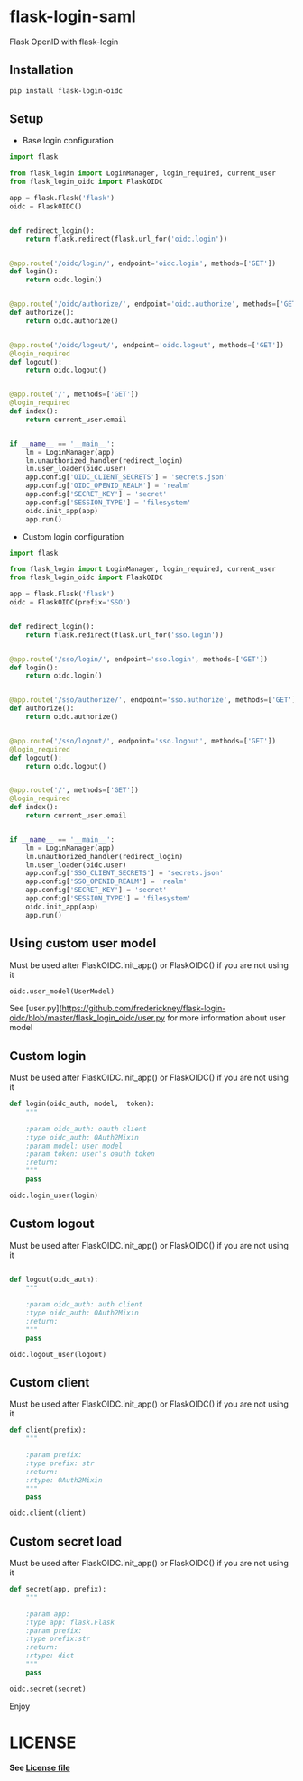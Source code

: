 # flask-login-saml
Flask OpenID with flask-login

## Installation

```bash
pip install flask-login-oidc
```

## Setup

- Base login configuration

```python 
import flask

from flask_login import LoginManager, login_required, current_user
from flask_login_oidc import FlaskOIDC

app = flask.Flask('flask')
oidc = FlaskOIDC()


def redirect_login():
    return flask.redirect(flask.url_for('oidc.login'))


@app.route('/oidc/login/', endpoint='oidc.login', methods=['GET'])
def login():
    return oidc.login()


@app.route('/oidc/authorize/', endpoint='oidc.authorize', methods=['GET'])
def authorize():
    return oidc.authorize()


@app.route('/oidc/logout/', endpoint='oidc.logout', methods=['GET'])
@login_required
def logout():
    return oidc.logout()


@app.route('/', methods=['GET'])
@login_required
def index():
    return current_user.email


if __name__ == '__main__':
    lm = LoginManager(app)
    lm.unauthorized_handler(redirect_login)
    lm.user_loader(oidc.user)
    app.config['OIDC_CLIENT_SECRETS'] = 'secrets.json'
    app.config['OIDC_OPENID_REALM'] = 'realm'
    app.config['SECRET_KEY'] = 'secret'
    app.config['SESSION_TYPE'] = 'filesystem'
    oidc.init_app(app)
    app.run()

```

- Custom login configuration

```python
import flask

from flask_login import LoginManager, login_required, current_user
from flask_login_oidc import FlaskOIDC

app = flask.Flask('flask')
oidc = FlaskOIDC(prefix='SSO')


def redirect_login():
    return flask.redirect(flask.url_for('sso.login'))


@app.route('/sso/login/', endpoint='sso.login', methods=['GET'])
def login():
    return oidc.login()


@app.route('/sso/authorize/', endpoint='sso.authorize', methods=['GET'])
def authorize():
    return oidc.authorize()


@app.route('/sso/logout/', endpoint='sso.logout', methods=['GET'])
@login_required
def logout():
    return oidc.logout()


@app.route('/', methods=['GET'])
@login_required
def index():
    return current_user.email


if __name__ == '__main__':
    lm = LoginManager(app)
    lm.unauthorized_handler(redirect_login)
    lm.user_loader(oidc.user)
    app.config['SSO_CLIENT_SECRETS'] = 'secrets.json'
    app.config['SSO_OPENID_REALM'] = 'realm'
    app.config['SECRET_KEY'] = 'secret'
    app.config['SESSION_TYPE'] = 'filesystem'
    oidc.init_app(app)
    app.run()
```

## Using custom user model

Must be used after FlaskOIDC.init_app() or FlaskOIDC() if you are not using it

```python
oidc.user_model(UserModel)
```

See [user.py](https://github.com/frederickney/flask-login-oidc/blob/master/flask_login_oidc/user.py for more information about user model

## Custom login

Must be used after FlaskOIDC.init_app() or FlaskOIDC() if you are not using it

```python
def login(oidc_auth, model,  token):
    """
    
    :param oidc_auth: oauth client
    :type oidc_auth: OAuth2Mixin
    :param model: user model
    :param token: user's oauth token
    :return: 
    """
    pass

oidc.login_user(login)
```

## Custom logout

Must be used after FlaskOIDC.init_app() or FlaskOIDC() if you are not using it

```python

def logout(oidc_auth):
    """
    
    :param oidc_auth: auth client
    :type oidc_auth: OAuth2Mixin
    :return: 
    """
    pass

oidc.logout_user(logout)
```

## Custom client

Must be used after FlaskOIDC.init_app() or FlaskOIDC() if you are not using it

```python
def client(prefix):
    """

    :param prefix:
    :type prefix: str
    :return:
    :rtype: OAuth2Mixin
    """
    pass

oidc.client(client)
```

## Custom secret load

Must be used after FlaskOIDC.init_app() or FlaskOIDC() if you are not using it

```python
def secret(app, prefix):
    """

    :param app:
    :type app: flask.Flask
    :param prefix:
    :type prefix:str
    :return:
    :rtype: dict
    """
    pass

oidc.secret(secret)
```

Enjoy

# LICENSE

#### See [License file](LICENSE)